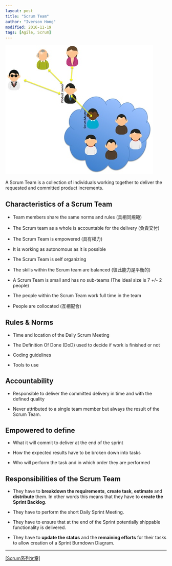 ```yaml
---
layout: post
title: "Scrum Team"
author: "Iverson Hong"
modified: 2016-11-19
tags: [Agile, Scrum]
---
```


![](..\images\postImage\Scrum\Scrum_Roles.jpg)

A Scrum Team is a collection of individuals working together to deliver the requested and committed product increments.

## Characteristics of a Scrum Team ##

- Team members share the same norms and rules (具相同規範)

- The Scrum team as a whole is accountable for the delivery (負責交付)

- The Scrum Team is empowered (具有權力)

- It is working as autonomous as it is possible

- The Scrum Team is self organizing

- The skills within the Scrum team are balanced (彼此能力是平衡的)

- A Scrum Team is small and has no sub-teams (The ideal size is 7 +/- 2 people)

- The people within the Scrum Team work full time in the team

- People are collocated (互相配合)

## Rules & Norms ##

- Time and location of the Daily Scrum Meeting

- The Definition Of Done (DoD) used to decide if work is finished or not

- Coding guidelines

- Tools to use

## Accountability ##

- Responsible to deliver the committed delivery in time and with the defined quality

- Never attributed to a single team member but always the result of the Scrum Team.

## Empowered to define ##

- What it will commit to deliver at the end of the sprint

- How the expected results have to be broken down into tasks

- Who will perform the task and in which order they are performed

## Responsibilities of the Scrum Team ##

- They have to **breakdown the requirements**, **create task**, **estimate** and **distribute** them. In other words this means that they have to **create the Sprint Backlog**.

- They have to perform the short Daily Sprint Meeting.

- They have to ensure that at the end of the Sprint potentially shippable functionality is delivered.
 
- They have to **update the status** and the **remaining efforts** for their tasks to allow creation of a Sprint Burndown Diagram.

----------

[[Scrum系列文章]](http://iverson127.github.io/tags/#Scrum)